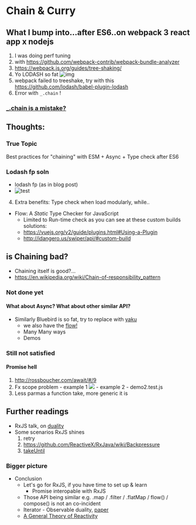
# Chain & Curry

## What I bump into...after ES6..on webpack 3 react app x nodejs
1. I was doing perf tuning
2. with https://github.com/webpack-contrib/webpack-bundle-analyzer
3. https://webpack.js.org/guides/tree-shaking/
4. Yo LODASH so fat
 ![img](https://media.licdn.com/mpr/mpr/shrinknp_400_400/p/4/005/074/0fb/0ac0ef8.jpg)
4. webpack failed to treeshake, try with this https://github.com/lodash/babel-plugin-lodash
5. Error with `_.chain` !


### [_.chain is a mistake?]( https://medium.com/making-internets/why-using-chain-is-a-mistake-9bc1f80d51ba)

## Thoughts:

### True Topic
Best practices for "chaining" with ESM + Async + Type check after ES6

### Lodash fp soln
- lodash fp (as in blog post)
-  ![test](http://www.datchley.name/content/images/2015/07/curry-function-closures.png)
4. Extra benefits: Type check when load modularly, while..
  - Flow: A *Static* Type Checker for JavaScript
    -  Limited to Run-time check as you can see at these custom builds solutions:
      -  https://vuejs.org/v2/guide/plugins.html#Using-a-Plugin
      -  http://idangero.us/swiper/api/#custom-build

## is Chaining bad?
-  Chaining itself is good?...
  -  https://en.wikipedia.org/wiki/Chain-of-responsibility_pattern

### Not done yet

#### What about Async? What about other similar API?
-  Similarly Bluebird is so fat, try to replace with [yaku](https://github.com/ysmood/yaku)
   - we also have the [flow!](https://github.com/ysmood/yaku#flowlist)
   - Many Many ways
   - Demos

### Still not satisfied

#### Promise hell
  1. http://rossboucher.com/await/#/9
  2. Fx scope problem
    - example 1
 ![](https://d2mxuefqeaa7sj.cloudfront.net/s_F8315D69F3F866FF242F65C853B9771E98B8D2D4DB8921D1AF0ED49A5B381CAB_1517163594464_image.png)
    - example 2 - demo2.test.js
  3. Less parmas a function take, more generic it is



## Further readings
- RxJS talk, on [duality](https://youtu.be/SCoRVa9wwp4)
- Some scenarios RxJS shines
  1. retry
  2. https://github.com/ReactiveX/RxJava/wiki/Backpressure
  3. [takeUntil](https://medium.com/@benlesh/rxjs-dont-unsubscribe-6753ed4fda87)

### Bigger picture
- Conclusion
  - Let's go for RxJS, if you have time to set up & learn
    - Promise interopable with RxJS
  -  Those API being similar e.g. .map / .filter / .flatMap / flow() / compose() is not an co-incident
    - Iterator - Observable duality, [paper]( http://csl.stanford.edu/~christos/pldi2010.fit/meijer.duality.pdf)
    - [A General Theory of Reactivity](https://github.com/kriskowal/gtor)
